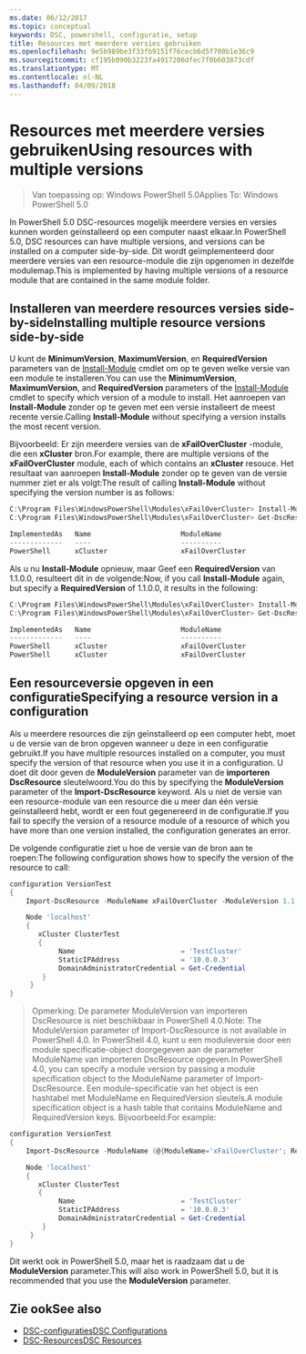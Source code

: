 ```yaml
---
ms.date: 06/12/2017
ms.topic: conceptual
keywords: DSC, powershell, configuratie, setup
title: Resources met meerdere versies gebruiken
ms.openlocfilehash: 9e5b989be3f33fb9151f76cecb6d5f700b1e36c9
ms.sourcegitcommit: cf195b090b3223fa4917206dfec7f0b603873cdf
ms.translationtype: MT
ms.contentlocale: nl-NL
ms.lasthandoff: 04/09/2018
---
```

# <a name="using-resources-with-multiple-versions"></a><span data-ttu-id="cf8d5-103">Resources met meerdere versies gebruiken</span><span class="sxs-lookup"><span data-stu-id="cf8d5-103">Using resources with multiple versions</span></span>

> <span data-ttu-id="cf8d5-104">Van toepassing op: Windows PowerShell 5.0</span><span class="sxs-lookup"><span data-stu-id="cf8d5-104">Applies To: Windows PowerShell 5.0</span></span>

<span data-ttu-id="cf8d5-105">In PowerShell 5.0 DSC-resources mogelijk meerdere versies en versies kunnen worden geïnstalleerd op een computer naast elkaar.</span><span class="sxs-lookup"><span data-stu-id="cf8d5-105">In PowerShell 5.0, DSC resources can have multiple versions, and versions can be installed on a computer side-by-side.</span></span> <span data-ttu-id="cf8d5-106">Dit wordt geïmplementeerd door meerdere versies van een resource-module die zijn opgenomen in dezelfde modulemap.</span><span class="sxs-lookup"><span data-stu-id="cf8d5-106">This is implemented by having multiple versions of a resource module that are contained in the same module folder.</span></span>

## <a name="installing-multiple-resource-versions-side-by-side"></a><span data-ttu-id="cf8d5-107">Installeren van meerdere resources versies side-by-side</span><span class="sxs-lookup"><span data-stu-id="cf8d5-107">Installing multiple resource versions side-by-side</span></span>

<span data-ttu-id="cf8d5-108">U kunt de **MinimumVersion**, **MaximumVersion**, en **RequiredVersion** parameters van de [Install-Module](https://technet.microsoft.com/library/dn807162.aspx) cmdlet om op te geven welke versie van een module te installeren.</span><span class="sxs-lookup"><span data-stu-id="cf8d5-108">You can use the **MinimumVersion**, **MaximumVersion**, and **RequiredVersion** parameters of the [Install-Module](https://technet.microsoft.com/library/dn807162.aspx) cmdlet to specify which version of a module to install.</span></span> <span data-ttu-id="cf8d5-109">Het aanroepen van **Install-Module** zonder op te geven met een versie installeert de meest recente versie.</span><span class="sxs-lookup"><span data-stu-id="cf8d5-109">Calling **Install-Module** without specifying a version installs the most recent version.</span></span>

<span data-ttu-id="cf8d5-110">Bijvoorbeeld: Er zijn meerdere versies van de **xFailOverCluster** -module, die een **xCluster** bron.</span><span class="sxs-lookup"><span data-stu-id="cf8d5-110">For example, there are multiple versions of the **xFailOverCluster** module, each of which contains an **xCluster** resouce.</span></span> <span data-ttu-id="cf8d5-111">Het resultaat van aanroepen **Install-Module** zonder op te geven van de versie nummer ziet er als volgt:</span><span class="sxs-lookup"><span data-stu-id="cf8d5-111">The result of calling **Install-Module** without specifying the version number is as follows:</span></span>

```powershell
C:\Program Files\WindowsPowerShell\Modules\xFailOverCluster> Install-Module xFailOverCluster
C:\Program Files\WindowsPowerShell\Modules\xFailOverCluster> Get-DscResource xCluster

ImplementedAs   Name                      ModuleName                     Version    Properties
-------------   ----                      ----------                     -------    ----------
PowerShell      xCluster                  xFailOverCluster               1.2.0.0    {DomainAdministratorCredential, ...
```

<span data-ttu-id="cf8d5-112">Als u nu **Install-Module** opnieuw, maar Geef een **RequiredVersion** van 1.1.0.0, resulteert dit in de volgende:</span><span class="sxs-lookup"><span data-stu-id="cf8d5-112">Now, if you call **Install-Module** again, but specify a **RequiredVersion** of 1.1.0.0, it results in the following:</span></span>

```powershell
C:\Program Files\WindowsPowerShell\Modules\xFailOverCluster> Install-Module xFailOverCluster -RequiredVersion 1.1
C:\Program Files\WindowsPowerShell\Modules\xFailOverCluster> Get-DscResource xCluster

ImplementedAs   Name                      ModuleName                     Version    Properties
-------------   ----                      ----------                     -------    ----------
PowerShell      xCluster                  xFailOverCluster               1.1        {DomainAdministratorCredential, Name, ...
PowerShell      xCluster                  xFailOverCluster               1.2.0.0    {DomainAdministratorCredential, Name, ...
```

## <a name="specifying-a-resource-version-in-a-configuration"></a><span data-ttu-id="cf8d5-113">Een resourceversie opgeven in een configuratie</span><span class="sxs-lookup"><span data-stu-id="cf8d5-113">Specifying a resource version in a configuration</span></span>

<span data-ttu-id="cf8d5-114">Als u meerdere resources die zijn geïnstalleerd op een computer hebt, moet u de versie van de bron opgeven wanneer u deze in een configuratie gebruikt.</span><span class="sxs-lookup"><span data-stu-id="cf8d5-114">If you have multiple resources installed on a computer, you must specify the version of that resource when you use it in a configuration.</span></span> <span data-ttu-id="cf8d5-115">U doet dit door geven de **ModuleVersion** parameter van de **importeren DscResource** sleutelwoord.</span><span class="sxs-lookup"><span data-stu-id="cf8d5-115">You do this by specifying the **ModuleVersion** parameter of the **Import-DscResource** keyword.</span></span> <span data-ttu-id="cf8d5-116">Als u niet de versie van een resource-module van een resource die u meer dan één versie geïnstalleerd hebt, wordt er een fout gegenereerd in de configuratie.</span><span class="sxs-lookup"><span data-stu-id="cf8d5-116">If you fail to specify the version of a resource module of a resource of which you have more than one version installed, the configuration generates an error.</span></span>

<span data-ttu-id="cf8d5-117">De volgende configuratie ziet u hoe de versie van de bron aan te roepen:</span><span class="sxs-lookup"><span data-stu-id="cf8d5-117">The following configuration shows how to specify the version of the resource to call:</span></span>

```powershell
configuration VersionTest
{
    Import-DscResource -ModuleName xFailOverCluster -ModuleVersion 1.1

    Node 'localhost'
    {
       xCluster ClusterTest
       {
            Name                          = 'TestCluster'
            StaticIPAddress               = '10.0.0.3'
            DomainAdministratorCredential = Get-Credential
        }
     }
}
```

><span data-ttu-id="cf8d5-118">Opmerking: De parameter ModuleVersion van importeren DscResource is niet beschikbaar in PowerShell 4.0.</span><span class="sxs-lookup"><span data-stu-id="cf8d5-118">Note: The ModuleVersion parameter of Import-DscResource is not available in PowerShell 4.0.</span></span> <span data-ttu-id="cf8d5-119">In PowerShell 4.0, kunt u een moduleversie door een module specificatie-object doorgegeven aan de parameter ModuleName van importeren DscResource opgeven.</span><span class="sxs-lookup"><span data-stu-id="cf8d5-119">In PowerShell 4.0, you can specify a module version by passing a module specification object to the ModuleName parameter of Import-DscResource.</span></span> <span data-ttu-id="cf8d5-120">Een module-specificatie van het object is een hashtabel met ModuleName en RequiredVersion sleutels.</span><span class="sxs-lookup"><span data-stu-id="cf8d5-120">A module specification object is a hash table that contains ModuleName and RequiredVersion  keys.</span></span> <span data-ttu-id="cf8d5-121">Bijvoorbeeld:</span><span class="sxs-lookup"><span data-stu-id="cf8d5-121">For example:</span></span>

```powershell
configuration VersionTest
{
    Import-DscResource -ModuleName (@{ModuleName='xFailOverCluster'; RequiredVersion='1.1'} )

    Node 'localhost'
    {
       xCluster ClusterTest
       {
            Name                          = 'TestCluster'
            StaticIPAddress               = '10.0.0.3'
            DomainAdministratorCredential = Get-Credential
        }
     }
}
```

<span data-ttu-id="cf8d5-122">Dit werkt ook in PowerShell 5.0, maar het is raadzaam dat u de **ModuleVersion** parameter.</span><span class="sxs-lookup"><span data-stu-id="cf8d5-122">This will also work in PowerShell 5.0, but it is recommended that you use the **ModuleVersion** parameter.</span></span>

## <a name="see-also"></a><span data-ttu-id="cf8d5-123">Zie ook</span><span class="sxs-lookup"><span data-stu-id="cf8d5-123">See also</span></span>
* [<span data-ttu-id="cf8d5-124">DSC-configuraties</span><span class="sxs-lookup"><span data-stu-id="cf8d5-124">DSC Configurations</span></span>](configurations.md)
* [<span data-ttu-id="cf8d5-125">DSC-Resources</span><span class="sxs-lookup"><span data-stu-id="cf8d5-125">DSC Resources</span></span>](resources.md)